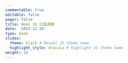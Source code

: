 ```yaml
---
commentable: true
editable: false
pager: false
title: Week 16 口語測驗
date: '2023-11-20'
type: book
slides:
  theme: black # Reveal JS theme name
  highlight_style: dracula # Highlight JS theme name
weight: 16
---
```

